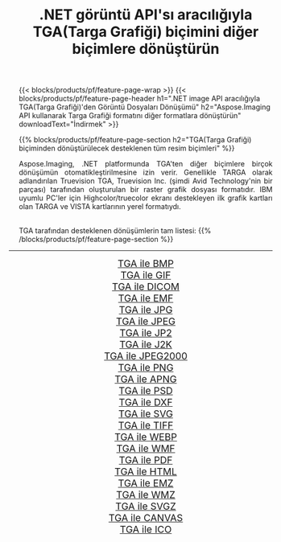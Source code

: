 ﻿---
title: .NET görüntü API'sı aracılığıyla TGA(Targa Grafiği) biçimini diğer biçimlere dönüştürün 
weight: 3920
url: /tr/net/conversion/from/tga 
lang: tr
langdirlevel: 2
locales: zh-hans,ja,it,ru,de,es,fr,nl,id,lt,pl,pt,vi,tr,ko,zh-hant,ar,hi,th,sv,cs,uk,he
description: Aspose.Imaging'i kullanarak TGA(Targa Grafiği) biçimini kolayca başka biçimlere dönüştürebilirsiniz
---

{{< blocks/products/pf/feature-page-wrap >}}
{{< blocks/products/pf/feature-page-header h1=".NET image API aracılığıyla TGA(Targa Grafiği)'den Görüntü Dosyaları Dönüşümü" h2="Aspose.Imaging API kullanarak Targa Grafiği formatını diğer formatlara dönüştürün" downloadText="İndirmek" >}}


{{% blocks/products/pf/feature-page-section  h2="TGA(Targa Grafiği) biçiminden dönüştürülecek desteklenen tüm resim biçimleri" %}}
<p align=justify>Aspose.Imaging, .NET platformunda TGA'ten diğer biçimlere birçok dönüşümün otomatikleştirilmesine izin verir. Genellikle TARGA olarak adlandırılan Truevision TGA, Truevision Inc. (şimdi Avid Technology'nin bir parçası) tarafından oluşturulan bir raster grafik dosyası formatıdır. IBM uyumlu PC'ler için Highcolor/truecolor ekranı destekleyen ilk grafik kartları olan TARGA ve VISTA kartlarının yerel formatıydı.</p>
<br/>
TGA tarafından desteklenen dönüşümlerin tam listesi:
{{% /blocks/products/pf/feature-page-section %}}
<div class="container-fluid productfamilypage bg-gray">
    <div class="convertypes bg-gray agp-content section">
        <div class="container">
		<hr style="margin-left:-20px;"/>
		<div class="row other-converters" style="gap: 10px;font-size: 19px;text-align:center;">
		    <div class='col-md-2 other-converter remove-lp remove-rp'><a href="/imaging/tr/net/conversion/tga-to-bmp" style="padding:15px;">TGA ile BMP</a></div><div class='col-md-2 other-converter remove-lp remove-rp'><a href="/imaging/tr/net/conversion/tga-to-gif" style="padding:15px;">TGA ile GIF</a></div><div class='col-md-2 other-converter remove-lp remove-rp'><a href="/imaging/tr/net/conversion/tga-to-dicom" style="padding:15px;">TGA ile DICOM</a></div><div class='col-md-2 other-converter remove-lp remove-rp'><a href="/imaging/tr/net/conversion/tga-to-emf" style="padding:15px;">TGA ile EMF</a></div><div class='col-md-2 other-converter remove-lp remove-rp'><a href="/imaging/tr/net/conversion/tga-to-jpg" style="padding:15px;">TGA ile JPG</a></div><div class='col-md-2 other-converter remove-lp remove-rp'><a href="/imaging/tr/net/conversion/tga-to-jpeg" style="padding:15px;">TGA ile JPEG</a></div><div class='col-md-2 other-converter remove-lp remove-rp'><a href="/imaging/tr/net/conversion/tga-to-jp2" style="padding:15px;">TGA ile JP2</a></div><div class='col-md-2 other-converter remove-lp remove-rp'><a href="/imaging/tr/net/conversion/tga-to-j2k" style="padding:15px;">TGA ile J2K</a></div><div class='col-md-2 other-converter remove-lp remove-rp'><a href="/imaging/tr/net/conversion/tga-to-jpeg2000" style="padding:15px;">TGA ile JPEG2000</a></div><div class='col-md-2 other-converter remove-lp remove-rp'><a href="/imaging/tr/net/conversion/tga-to-png" style="padding:15px;">TGA ile PNG</a></div><div class='col-md-2 other-converter remove-lp remove-rp'><a href="/imaging/tr/net/conversion/tga-to-apng" style="padding:15px;">TGA ile APNG</a></div><div class='col-md-2 other-converter remove-lp remove-rp'><a href="/imaging/tr/net/conversion/tga-to-psd" style="padding:15px;">TGA ile PSD</a></div><div class='col-md-2 other-converter remove-lp remove-rp'><a href="/imaging/tr/net/conversion/tga-to-dxf" style="padding:15px;">TGA ile DXF</a></div><div class='col-md-2 other-converter remove-lp remove-rp'><a href="/imaging/tr/net/conversion/tga-to-svg" style="padding:15px;">TGA ile SVG</a></div><div class='col-md-2 other-converter remove-lp remove-rp'><a href="/imaging/tr/net/conversion/tga-to-tiff" style="padding:15px;">TGA ile TIFF</a></div><div class='col-md-2 other-converter remove-lp remove-rp'><a href="/imaging/tr/net/conversion/tga-to-webp" style="padding:15px;">TGA ile WEBP</a></div><div class='col-md-2 other-converter remove-lp remove-rp'><a href="/imaging/tr/net/conversion/tga-to-wmf" style="padding:15px;">TGA ile WMF</a></div><div class='col-md-2 other-converter remove-lp remove-rp'><a href="/imaging/tr/net/conversion/tga-to-pdf" style="padding:15px;">TGA ile PDF</a></div><div class='col-md-2 other-converter remove-lp remove-rp'><a href="/imaging/tr/net/conversion/tga-to-html" style="padding:15px;">TGA ile HTML</a></div><div class='col-md-2 other-converter remove-lp remove-rp'><a href="/imaging/tr/net/conversion/tga-to-emz" style="padding:15px;">TGA ile EMZ</a></div><div class='col-md-2 other-converter remove-lp remove-rp'><a href="/imaging/tr/net/conversion/tga-to-wmz" style="padding:15px;">TGA ile WMZ</a></div><div class='col-md-2 other-converter remove-lp remove-rp'><a href="/imaging/tr/net/conversion/tga-to-svgz" style="padding:15px;">TGA ile SVGZ</a></div><div class='col-md-2 other-converter remove-lp remove-rp'><a href="/imaging/tr/net/conversion/tga-to-canvas" style="padding:15px;">TGA ile CANVAS</a></div><div class='col-md-2 other-converter remove-lp remove-rp'><a href="/imaging/tr/net/conversion/tga-to-ico" style="padding:15px;">TGA ile ICO</a></div>
                </div>
        </div>
    </div>
</div>
<br/>

